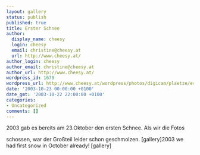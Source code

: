 ```yaml
---
layout: gallery
status: publish
published: true
title: Erster Schnee
author:
  display_name: cheesy
  login: cheesy
  email: christine@cheesy.at
  url: http://www.cheesy.at/
author_login: cheesy
author_email: christine@cheesy.at
author_url: http://www.cheesy.at/
wordpress_id: 1679
wordpress_url: http://www.cheesy.at/wordpress/photos/digicam/plaetze/erster-schnee/
date: '2003-10-23 00:00:00 +0100'
date_gmt: '2003-10-22 22:00:00 +0100'
categories:
- Uncategorized
comments: []
---
```

<!--:de-->2003 gab es bereits am 23.Oktober den ersten Schnee. Als wir die Fotos
schossen, war der Großteil leider schon geschmolzen.
[gallery]<!--:--><!--:en-->2003 we had first snow in October already!
[gallery]<!--:-->
